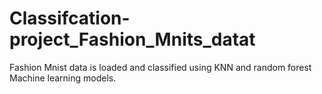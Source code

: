 # Classifcation-project_Fashion_Mnits_datat
Fashion Mnist data is loaded and classified using KNN and random forest Machine learning models.

